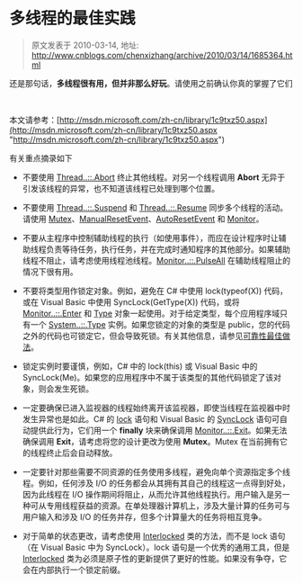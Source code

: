 # 多线程的最佳实践 
> 原文发表于 2010-03-14, 地址: http://www.cnblogs.com/chenxizhang/archive/2010/03/14/1685364.html 


还是那句话，**多线程很有用，但并非那么好玩**。请使用之前确认你真的掌握了它们

  

 本文请参考：[http://msdn.microsoft.com/zh-cn/library/1c9txz50.aspx](http://msdn.microsoft.com/zh-cn/library/1c9txz50.aspx "http://msdn.microsoft.com/zh-cn/library/1c9txz50.aspx")

 有关重点摘录如下

 - 不要使用 [Thread..::.Abort](http://msdn.microsoft.com/zh-cn/library/system.threading.thread.abort.aspx) 终止其他线程。对另一个线程调用 **Abort** 无异于引发该线程的异常，也不知道该线程已处理到哪个位置。

- 不要使用 [Thread..::.Suspend](http://msdn.microsoft.com/zh-cn/library/system.threading.thread.suspend.aspx) 和 [Thread..::.Resume](http://msdn.microsoft.com/zh-cn/library/system.threading.thread.resume.aspx) 同步多个线程的活动。请使用 [Mutex](http://msdn.microsoft.com/zh-cn/library/system.threading.mutex.aspx)、[ManualResetEvent](http://msdn.microsoft.com/zh-cn/library/system.threading.manualresetevent.aspx)、[AutoResetEvent](http://msdn.microsoft.com/zh-cn/library/system.threading.autoresetevent.aspx) 和 [Monitor](http://msdn.microsoft.com/zh-cn/library/system.threading.monitor.aspx)。

- 不要从主程序中控制辅助线程的执行（如使用事件），而应在设计程序时让辅助线程负责等待任务，执行任务，并在完成时通知程序的其他部分。如果辅助线程不阻止，请考虑使用线程池线程。[Monitor..::.PulseAll](http://msdn.microsoft.com/zh-cn/library/system.threading.monitor.pulseall.aspx) 在辅助线程阻止的情况下很有用。

- 不要将类型用作锁定对象。例如，避免在 C# 中使用 lock(typeof(X)) 代码，或在 Visual Basic 中使用 SyncLock(GetType(X)) 代码，或将 [Monitor..::.Enter](http://msdn.microsoft.com/zh-cn/library/de0542zz.aspx) 和 [Type](http://msdn.microsoft.com/zh-cn/library/system.type.aspx) 对象一起使用。对于给定类型，每个应用程序域只有一个 [System..::.Type](http://msdn.microsoft.com/zh-cn/library/system.type.aspx) 实例。如果您锁定的对象的类型是 public，您的代码之外的代码也可锁定它，但会导致死锁。有关其他信息，请参见[可靠性最佳做法](http://msdn.microsoft.com/zh-cn/library/ms228970.aspx)。

- 锁定实例时要谨慎，例如，C# 中的 lock(this) 或 Visual Basic 中的 SyncLock(Me)。如果您的应用程序中不属于该类型的其他代码锁定了该对象，则会发生死锁。

- 一定要确保已进入监视器的线程始终离开该监视器，即使当线程在监视器中时发生异常也是如此。C# 的 [lock](http://msdn.microsoft.com/zh-cn/library/c5kehkcz.aspx) 语句和 Visual Basic 的 [SyncLock](http://msdn.microsoft.com/zh-cn/library/3a86s51t.aspx) 语句可自动提供此行为，它们用一个 **finally** 块来确保调用 [Monitor..::.Exit](http://msdn.microsoft.com/zh-cn/library/system.threading.monitor.exit.aspx)。如果无法确保调用 **Exit**，请考虑将您的设计更改为使用 **Mutex**。Mutex 在当前拥有它的线程终止后会自动释放。

- 一定要针对那些需要不同资源的任务使用多线程，避免向单个资源指定多个线程。例如，任何涉及 I/O 的任务都会从其拥有其自己的线程这一点得到好处，因为此线程在 I/O 操作期间将阻止，从而允许其他线程执行。用户输入是另一种可从专用线程获益的资源。在单处理器计算机上，涉及大量计算的任务可与用户输入和涉及 I/O 的任务并存，但多个计算量大的任务将相互竞争。

- 对于简单的状态更改，请考虑使用 [Interlocked](http://msdn.microsoft.com/zh-cn/library/system.threading.interlocked.aspx) 类的方法，而不是 lock 语句（在 Visual Basic 中为 SyncLock）。lock 语句是一个优秀的通用工具，但是 [Interlocked](http://msdn.microsoft.com/zh-cn/library/system.threading.interlocked.aspx) 类为必须是原子性的更新提供了更好的性能。如果没有争夺，它会在内部执行一个锁定前缀。

